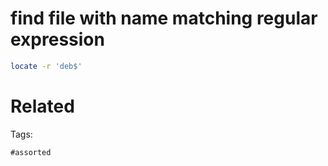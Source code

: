 # find file with name matching regular expression
```bash
locate -r 'deb$'
```

# Related


Tags:

    #assorted
